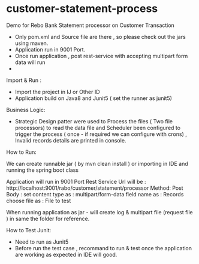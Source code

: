 # customer-statement-process

Demo for Rebo Bank Statement processor on Customer Transaction



* Only pom.xml and Source file are there , so please check out the jars using maven.
* Application run in 9001 Port.
* Once run application , post rest-service with accepting multipart form data will run
* 


Import & Run : 
* Import the project in IJ or Other ID
* Application build on Java8 and Junit5 ( set the runner as junit5)


Business Logic:
* Strategic Design patter were used to Process the files ( Two file processors) to read the data file and Scheduler been configured to trigger the process ( once - if 
	required we can configure with crons) , Invalid records details are printed in console.


 
How to Run:

We can create runnable jar ( by mvn clean install ) or importing in IDE and running the spring boot class

Application will run in 9001 Port
Rest Service Url will be : http://localhost:9001/rabo/customer/statement/processor 
Method: Post
Body : 	set content type as : multipart/form-data
		field name as : Records
		choose file as : File to test 


When running application as jar - will create log & multipart file (request file ) in same the folder for reference.


How to Test Junit:

- Need to run as Junit5
- Before run the test case , recommand to  run & test once the application are working as expected in IDE will good. 


